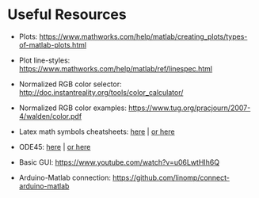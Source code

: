 # Useful Resources

- Plots: https://www.mathworks.com/help/matlab/creating_plots/types-of-matlab-plots.html

- Plot line-styles: https://www.mathworks.com/help/matlab/ref/linespec.html

- Normalized RGB color selector: http://doc.instantreality.org/tools/color_calculator/

- Normalized RGB color examples: https://www.tug.org/pracjourn/2007-4/walden/color.pdf

- Latex math symbols cheatsheets: [here](https://kapeli.com/cheat_sheets/LaTeX_Math_Symbols.docset/Contents/Resources/Documents/index) | [or here](http://web.ift.uib.no/Teori/KURS/WRK/TeX/symALL.html)

- ODE45: [here](https://www.youtube.com/watch?v=nTRNrvJmixw) | [or here](http://www.eng.auburn.edu/~tplacek/courses/3600/ode45berkley.pdf)

- Basic GUI: https://www.youtube.com/watch?v=u06LwtHIh6Q

- Arduino-Matlab connection: https://github.com/linomp/connect-arduino-matlab